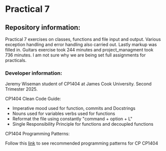 # Practical 7

## Repository information:
Practical 7 exercises on classes, functions and file input and output.
Various exception handling and error handling also carried out. Lastly
markup was filled in. Guitars exercise took 244 minutes 
and project_managment took 736 minutes. I am not sure why
we are being set full assignments for practicals.

### Developer information:
Jeremy Wiseman student of CP1404 at James Cook University.
Second Trimester 2025.

CP1404 Clean Code Guide:
* Imperative mood used for function, commits and Docstrings
* Nouns used for variables verbs used for functions
* Reformat the file using constantly "command + option + L"
* Single Responsibility Principle for functions and decoupled functions

CP1404 Programming Patterns:

Follow this [link](https://github.com/CP1404/Starter/wiki/Programming-Patterns) to see recommended programming patterns for
CP CP1404